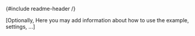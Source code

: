 {#include readme-header /}

[Optionally, Here you may add information about how to use the example, settings, ...]
